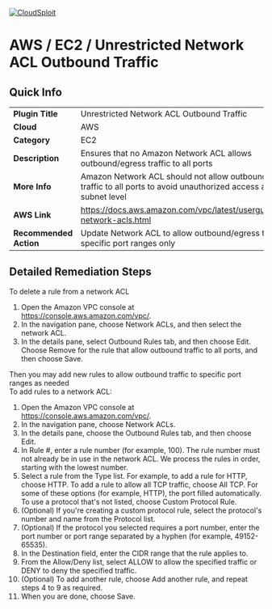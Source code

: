 [![CloudSploit](https://cloudsploit.com/img/logo-new-big-text-100.png "CloudSploit")](https://cloudsploit.com)

# AWS / EC2 / Unrestricted Network ACL Outbound Traffic

## Quick Info

| | |
|-|-|
| **Plugin Title** | Unrestricted Network ACL Outbound Traffic |
| **Cloud** | AWS |
| **Category** | EC2 |
| **Description** | Ensures that no Amazon Network ACL allows outbound/egress traffic to all ports |
| **More Info** | Amazon Network ACL should not allow outbound/egress traffic to all ports to avoid unauthorized access at the subnet level |
| **AWS Link** | https://docs.aws.amazon.com/vpc/latest/userguide/vpc-network-acls.html |
| **Recommended Action** | Update Network ACL to allow outbound/egress traffic to specific port ranges only |

## Detailed Remediation Steps
To delete a rule from a network ACL
1. Open the Amazon VPC console at https://console.aws.amazon.com/vpc/. </br>
2. In the navigation pane, choose Network ACLs, and then select the network ACL. </br>
3. In the details pane, select Outbound Rules tab, and then choose Edit. Choose Remove for the rule that allow outbound traffic to all ports, and then choose Save. </br>

Then you may add new rules to allow outbound traffic to specific port ranges as needed </br>
To add rules to a network ACL: </br>
1. Open the Amazon VPC console at https://console.aws.amazon.com/vpc/. </br>
2. In the navigation pane, choose Network ACLs. </br>
3. In the details pane, choose the Outbound Rules tab, and then choose Edit.
4. In Rule #, enter a rule number (for example, 100). The rule number must not already be in use in the network ACL. We process the rules in order, starting with the lowest number. </br>
5. Select a rule from the Type list. For example, to add a rule for HTTP, choose HTTP. To add a rule to allow all TCP traffic, choose All TCP. For some of these options (for example, HTTP), the port filled automatically. To use a protocol that's not listed, choose Custom Protocol Rule. </br>
6. (Optional) If you're creating a custom protocol rule, select the protocol's number and name from the Protocol list. </br>
7. (Optional) If the protocol you selected requires a port number, enter the port number or port range separated by a hyphen (for example, 49152-65535). </br>
8. In the Destination field, enter the CIDR range that the rule applies to. </br>
9. From the Allow/Deny list, select ALLOW to allow the specified traffic or DENY to deny the specified traffic. </br>
10. (Optional) To add another rule, choose Add another rule, and repeat steps 4 to 9 as required. </br>
11. When you are done, choose Save. </br>